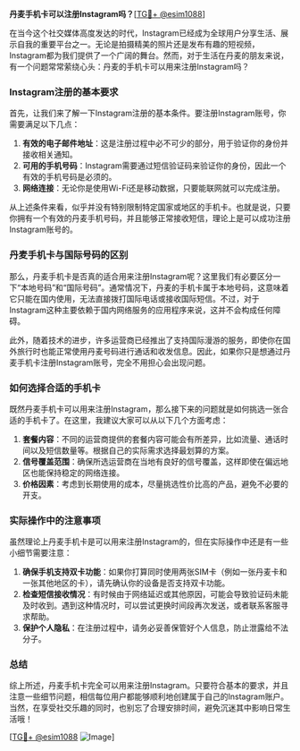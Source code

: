 **丹麦手机卡可以注册Instagram吗？**[[TG💪+ @esim1088](https://t.me/s/esim1088)]

在当今这个社交媒体高度发达的时代，Instagram已经成为全球用户分享生活、展示自我的重要平台之一。无论是拍摄精美的照片还是发布有趣的短视频，Instagram都为我们提供了一个广阔的舞台。然而，对于生活在丹麦的朋友来说，有一个问题常常萦绕心头：丹麦的手机卡可以用来注册Instagram吗？

### Instagram注册的基本要求

首先，让我们来了解一下Instagram注册的基本条件。要注册Instagram账号，你需要满足以下几点：

1. **有效的电子邮件地址**：这是注册过程中必不可少的部分，用于验证你的身份并接收相关通知。
2. **可用的手机号码**：Instagram需要通过短信验证码来验证你的身份，因此一个有效的手机号码是必须的。
3. **网络连接**：无论你是使用Wi-Fi还是移动数据，只要能联网就可以完成注册。

从上述条件来看，似乎并没有特别限制特定国家或地区的手机卡。也就是说，只要你拥有一个有效的丹麦手机号码，并且能够正常接收短信，理论上是可以成功注册Instagram账号的。

### 丹麦手机卡与国际号码的区别

那么，丹麦手机卡是否真的适合用来注册Instagram呢？这里我们有必要区分一下“本地号码”和“国际号码”。通常情况下，丹麦的手机卡属于本地号码，这意味着它只能在国内使用，无法直接拨打国际电话或接收国际短信。不过，对于Instagram这种主要依赖于国内网络服务的应用程序来说，这并不会构成任何障碍。

此外，随着技术的进步，许多运营商已经推出了支持国际漫游的服务，即使你在国外旅行时也能正常使用丹麦号码进行通话和收发信息。因此，如果你只是想通过丹麦手机卡注册Instagram账号，完全不用担心会出现问题。

### 如何选择合适的手机卡

既然丹麦手机卡可以用来注册Instagram，那么接下来的问题就是如何挑选一张合适的手机卡了。在这里，我建议大家可以从以下几个方面考虑：

1. **套餐内容**：不同的运营商提供的套餐内容可能会有所差异，比如流量、通话时间以及短信数量等。根据自己的实际需求选择最划算的方案。
2. **信号覆盖范围**：确保所选运营商在当地有良好的信号覆盖，这样即使在偏远地区也能保持稳定的网络连接。
3. **价格因素**：考虑到长期使用的成本，尽量挑选性价比高的产品，避免不必要的开支。

### 实际操作中的注意事项

虽然理论上丹麦手机卡是可以用来注册Instagram的，但在实际操作中还是有一些小细节需要注意：

1. **确保手机支持双卡功能**：如果你打算同时使用两张SIM卡（例如一张丹麦卡和一张其他地区的卡），请先确认你的设备是否支持双卡功能。
2. **检查短信接收情况**：有时候由于网络延迟或其他原因，可能会导致验证码未能及时收到。遇到这种情况时，可以尝试更换时间段再次发送，或者联系客服寻求帮助。
3. **保护个人隐私**：在注册过程中，请务必妥善保管好个人信息，防止泄露给不法分子。

### 总结

综上所述，丹麦手机卡完全可以用来注册Instagram。只要符合基本的要求，并且注意一些细节问题，相信每位用户都能够顺利地创建属于自己的Instagram账户。当然，在享受社交乐趣的同时，也别忘了合理安排时间，避免沉迷其中影响日常生活哦！

[[TG💪+ @esim1088](https://t.me/s/esim1088) ![Image](https://i.postimg.cc/4NQfJmqS/Snipaste-2025-05-13-00-14-12.png)]